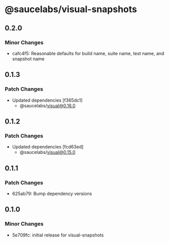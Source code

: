 # @saucelabs/visual-snapshots

## 0.2.0

### Minor Changes

- cafc4f5: Reasonable defaults for build name, suite name, test name, and snapshot name

## 0.1.3

### Patch Changes

- Updated dependencies [f365dc1]
  - @saucelabs/visual@0.16.0

## 0.1.2

### Patch Changes

- Updated dependencies [fcd63ed]
  - @saucelabs/visual@0.15.0

## 0.1.1

### Patch Changes

- 625ab79: Bump dependency versions

## 0.1.0

### Minor Changes

- 5e709fc: initial release for visual-snapshots
